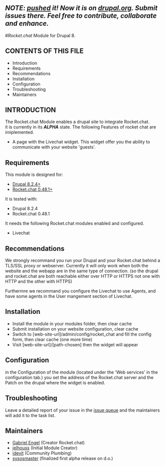 *NOTE: [pushed](http://cgit.drupalcode.org/rocket_chat/) it! Now it is on [drupal.org](https://www.drupal.org/project/rocket_chat). Submit issues there. Feel free to contribute, collaborate and enhance.*
---------------------


#_Rocket.chat_ Module for Drupal 8.

CONTENTS OF THIS FILE
---------------------
   
 * Introduction
 * Requirements
 * Recommendations
 * Installation
 * Configuration
 * Troubleshooting
 * Maintainers

INTRODUCTION
------------

The Rocket.chat Module enables a drupal site to integrate Rocket.chat.  
it is currently in its ___ALPHA___ state.
The following Features of rocket chat are imiplemented. 

 * A page with the Livechat widget.
   This widget offer you the ability to communicate with
   your website 'guests'.


Requirements
------------

This module is designed for:
 - [Drupal 8.2.4+](https://www.drupal.org/project/drupal)
 - [Rocket.chat 0.48.1+](https://rocket.chat/)

It is tested with:
 - Drupal 8.2.4
 - Rocket.chat 0.48.1
 
It needs the following Rocket.chat modules enabled and configured.
 - Livechat

Recommendations
---------------

We strongly recommand you run your Drupal and your Rocket.chat behind a TLS/SSL proxy or webserver.
Currently it will only work when both the website and the webapp are in the same type of connection.
(so the drupal and rocket.chat are both reachable either over HTTP or HTTPS not one with HTTP and the other with HTTPS)

Furthermre we recommand you configure the Livechat to use Agents, and have some agents in the User mangement section of Livechat.

Installation
------------

- Install the module in your modules folder, then clear cache
- Submit installation on your website configuration, clear cache
- Switch to [web-site-url]/admin/config/rocket_chat and fill the config form,
  then clear cache (one more time)
- Visit [web-site-url]/[path-chosen] then the widget will appear 

Configuration
-------------

in the Configuration of the module (located under the 'Web services' in the configuration tab.)
 you set the address of the Rocket.chat server and the Patch on the drupal where the widget is enabled.
 
Troubleshooting
---------------
 
Leave a detailed report of your issue in the [issue queue](https://www.drupal.org/project/issues/search/2649818) and the maintainers will add it to the task list.
  
Maintainers
-----------
 
 - [Gabriel Engel](https://www.drupal.org/u/gabriel-engel) (Creator Rocket.chat)
 - [jelhouss](https://www.drupal.org/u/jelhouss) (Initial Module Creator)
 - [idevit](https://www.drupal.org/u/idevit) (Community Plumbing)
 - [sysosmaster](https://www.drupal.org/u/sysosmaster) (finalized first alpha release on d.o.)
